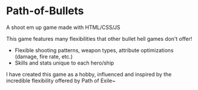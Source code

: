 # Path-of-Bullets
A shoot em up game made with HTML/CSS/JS

This game features many flexibilities that other bullet hell games don't offer!
- Flexible shooting patterns, weapon types, attribute optimizations (damage, fire rate, etc.)
- Skills and stats unique to each hero/ship

I have created this game as a hobby, influenced and inspired by the incredible flexibility offered by Path of Exile~
